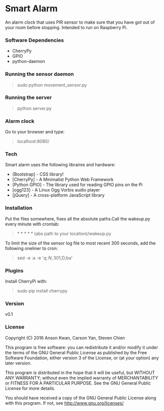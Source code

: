 # Smart Alarm

An alarm clock that uses PIR sensor to make sure that you have got out of your room before stopping. Intended to run on Raspberry Pi.

### Software Dependencies
  - CherryPy
  - GPIO
  - python-daemon

### Running the sensor daemon
> sudo python movement_sensor.py

### Running the server
> python server.py

### Alarm clock
Go to your browser and type:
> localhost:8080/

### Tech
Smart alarm uses the following libraires and hardware:

* [Bootstrap] - CSS library!
* [CherryPy] - A Minimalist Python Web Framework
* [Python GPIO] - The library used for reading GPIO pins on the Pi
* [ogg123] - A Linux Ogg Vorbis audio player
* [jQuery] - A cross-platform JavaScript library

### Installation
Put the files somewhere, fixes all the absolute paths.Call the wakeup.py every minute with crontab:
> \* \* \* \* \* (abs path to your location)/wakeup.py

To limit the size of the sensor log file to most recent 300 seconds, add the following oneliner to cron:
> sed -e :a -e '$q;N;301,$D;ba'

### Plugins
Install CherryPi with:
> sudo pip install cherrypy

### Version
v0.1

### License
Copyright (C) 2016 Anson Kwan, Carson Yan, Steven Chien

This program is free software: you can redistribute it and/or modify
it under the terms of the GNU General Public License as published by
the Free Software Foundation, either version 3 of the License, or
(at your option) any later version.

This program is distributed in the hope that it will be useful,
but WITHOUT ANY WARRANTY; without even the implied warranty of
MERCHANTABILITY or FITNESS FOR A PARTICULAR PURPOSE.  See the
GNU General Public License for more details.

You should have received a copy of the GNU General Public License
along with this program.  If not, see <http://www.gnu.org/licenses/>
